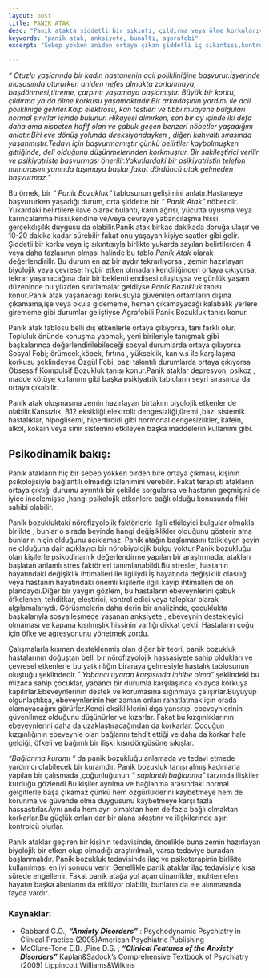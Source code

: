 ```yaml
---
layout: post
title: PANİK ATAK
desc: "Panik atakta şiddetli bir sıkıntı, çıldırma veya ölme korkularıyla birlikte çarpıntı, başdönmesi, titreme, yabancılaşma  belirtileri vardır."
keywords: "panik atak, anksiyete, bunaltı, agorafobi"
excerpt: "Sebep yokken aniden ortaya çıkan şiddetli iç sıkıntısı,kontrolü kaybedip çıldırma veya ölme korkusu, çarpıntı, titreme, başdönmesi, vücutta uyuşma veya karıncalanma hissi, yabancılaşma duygusu gibi belirtilerle ortaya çıkabilir……"

---
```


_“ Otuzlu  yaşlarında bir kadın   hastanenin acil polikliniğine  başvurur.İşyerinde  masasında  otururken
aniden nefes almakta  zorlanmaya, başdönmesi,titreme, çarpıntı yaşamaya başlamıştır.  Büyük bir korku,
çıldırma ya da ölme korkusu yaşamaktadır.Bir arkadaşının  yardımı ile  acil polikliniğe gelirler.Kalp
elektrosu, kan testleri ve  tıbbi muayene bulguları normal sınırlar içinde bulunur. Hikayesi alınırken,  son
bir ay içinde  iki defa  daha ama nispeten hafif olan ve çabuk geçen  benzeri  nöbetler yaşadığını
anlatır.Biri  eve dönüş yolunda  direksiyondayken   , diğeri kahvaltı sırasında  yaşanmıştır.Tedavi için
başvurmamıştır  çünkü  belirtiler kaybolmuşken  gittiğinde,  deli olduğunu düşünmelerinden  korkmuştur.
Bir sakileştirici verilir ve  psikiyatriste başvurması  önerilir.Yakınlardaki  bir psikiyatristin telefon
numarasını yanında taşımaya başlar fakat dördüncü atak  gelmeden başvurmaz.”_

Bu  örnek,  bir _“ Panik Bozukluk”_  tablosunun gelişimini anlatır.Hastaneye başvururken  yaşadığı  durum,
orta şiddette bir _“ Panik Atak”_  nöbetidir. Yukardaki  belirtilere  ilave  olarak  bulantı,  karın ağrısı,
yücutta  uyuşma  veya  karıncalanma  hissi,kendine  ve/veya çevreye yabancılaşma  hissi, gerçekdışılık
duygusu da  olabilir.Panik atak birkaç dakikada  doruğa   ulaşır ve 10-20  dakika  kadar sürebilir  fakat
onu yaşayan  kişiye saatler gibi gelir. Şiddetli bir korku  veya iç sıkıntısıyla birlikte  yukarda sayılan
belirtilerden  4  veya daha fazlasının  olması  halinde bu tablo  _Panik  Atak_  olarak  değerlendirilir. Bu
durum en az bir aydır  tekrarlıyorsa , zemin hazırlayan  biyolojik  veya  çevresel  hiçbir  etken olmadan
kendiliğinden ortaya  çıkıyorsa,  tekrar  yaşanacağına  dair bir  beklenti  endişesi   oluştuysa   ve  günlük
yaşam  düzeninde   bu yüzden  sınırlamalar  geldiyse   _Panik  Bozukluk_  tanısı  konur.Panik  atak
yaşanacağı korkusuyla  güvenilen  ortamların dışına  çıkamama,işe veya okula gidememe, hemen
çıkamayacağı kalabalık yerlere girememe  gibi durumlar geliştiyse  Agrafobili Panik Bozukluk  tanısı konur.

Panik atak tablosu  belli  dış etkenlerle  ortaya  çıkıyorsa, tanı farklı olur.  Topluluk önünde konuşma
yapmak, yeni birileriyle tanışmak gibi  başkalarınca değerlendirilebileceği  sosyal durumlarda  ortaya
çıkıyorsa Sosyal Fobi;  örümcek,köpek, fırtına  , yükseklik, kan  v.s ile karşılaşma korkusu  şeklindeyse
Özgül Fobi, bazı takıntılı durumlarda  ortaya  çıkıyorsa  Obsessif Kompulsif  Bozukluk  tanısı konur.Panik
ataklar depresyon,  psikoz  ,  madde kötüye  kullanımı  gibi başka  psikiyatrik  tabloların seyri sırasında da
ortaya çıkabilir.

Panik atak oluşmasına  zemin hazırlayan birtakım  biyolojik  etkenler de olabilir.Kansızlık, B12
eksikliği,elektrolit  dengesizliği,üremi ,bazı sistemik  hastalıklar, hipoglisemi, hipertiroidi gibi  hormonal
dengesizlikler, kafein, alkol, kokain  veya  sinir sistemini etkileyen  başka  maddelerin kullanımı gibi.

## Psikodinamik  bakış:

Panik  atakların  hiç bir  sebep yokken  birden bire  ortaya  çıkması,   kişinin  psikolojisiyle  bağlantılı
olmadığı izlenimini    verebilir.  Fakat terapisti  atakların ortaya  çıktığı durumu  ayrıntılı bir şekilde
sorgularsa  ve  hastanın  geçmişini  de  iyice  incelemişse  ,hangi  psikolojik  etkenlere  bağlı  olduğu
konusunda fikir sahibi olabilir.

Panik bozukluktaki  nörofizyolojik   faktörlerle ilgili  etkileyici  bulgular  olmakla birlikte ,  bunlar  o sırada
beyinde hangi  değişiklikler  olduğunu  gösterir  ama  bunların  niçin olduğunu  açıklamaz. Panik atağın
başlamasını  tetikleyen şeyin  ne  olduğuna dair  açıklayıcı bir  nörobiyolojik  bulgu yoktur.Panik
bozukluğu olan kişilerle  psikodinamik  değerlendirme yapılan bir araştırmada, atakları başlatan anlamlı
stres  faktörleri  tanımlanabildi.Bu stresler,  hastanın hayatındaki   değişiklik ihtimalleri ile ilgiliydi.İş
hayatında  değişiklik olasılığı  veya hastanın  hayatındaki  önemli  kişilerle ilgili  kayıp ihtimalleri de  ön
plandaydı.Diğer bir  yaygın  gözlem, bu hastaların ebeveynlerini  çabuk öfkelenen,  tehditkar, eleştirici,
kontrol edici veya  talepkar olarak  algılamalarıydı. Görüşmelerin daha derin bir analizinde, çocuklukta
başkalarıyla sosyalleşmede yaşanan  anksiyete , ebeveynin destekleyici olmaması  ve kapana kısılmışlık
hissinin varlığı dikkat çekti. Hastaların çoğu için öfke ve  agresyonunu  yönetmek zordu.

Çalışmalarla kısmen desteklenmiş olan diğer bir  teori, panik bozukluk hastalarının doğuştan  belli bir
nörofizyolojik   hassasiyete sahip oldukları ve  çevresel  etkenlerle bu   yatkınlığın  biraraya  gelmesiyle
hastalık tablosunun oluştuğu şeklindedir._” Yabancı uyaran karşısında inhibe olma”_  şeklindeki bu mizaca
sahip çocuklar, yabancı bir durumla karşılaşınca kolayca  korkuya kapılırlar.Ebeveynlerinin  destek ve
korumasına sığınmaya çalışırlar.Büyüyüp olgunlaştıkça, ebeveynlerinin her zaman  onları rahatlatmak
için orada olamayacağını  görürler.Kendi  eksikliklerini  dışa  yansıtıp, ebeveynlerinin  güvenilmez
olduğunu  düşünürler ve  kızarlar. Fakat bu kızgınlıklarının  ebeveynlerini  daha da  uzaklaştıracağından
da  korkarlar. Çocuğun kızgınlığının  ebeveynle  olan bağlarını tehdit ettiği ve  daha da  korkar hale
geldiği, öfkeli ve bağımlı bir ilişki kısırdöngüsüne  sıkışlar.

_“Bağlanma  kuramı “_  da  panik bozukluğu  anlamada ve tedavi etmede yardımcı olabilecek bir kuramdır.
Panik bozukluk tanısı almış   kadınlarla  yapılan  bir çalışmada ,çoğunluğunun _“ saplantılı bağlanma”_
tarzında  ilişkiler kurduğu gözlendi.Bu kişiler  ayrılma ve bağlanma  arasındaki normal  gelgitlerle başa
çıkamaz  çünkü hem  özgürlüklerini  kaybetmeye  hem de  korunma ve güvende olma duygusunu
kaybetmeye  karşı  fazla  hassastırlar.Aynı anda hem ayrı olmaktan hem de fazla  bağlı olmaktan
korkarlar.Bu güçlük onları dar bir alana sıkıştırır ve  ilişkilerinde aşırı kontrolcü olurlar.

Panik  ataklar geçiren   bir kişinin tedavisinde,  öncelikle   buna zemin hazırlayan  biyolojik bir etken  olup
olmadığı araştırılmalı, varsa tedaviye buradan başlanmalıdır. Panik bozukluk tedavisinde  ilaç ve
psikoterapinin birlikte kullanılması en  iyi sonucu verir. Genellikle  panik ataklar  ilaç tedavisiyle kısa
sürede engellenir.  Fakat  panik atağa  yol açan  dinamikler,  muhtemelen  hayatın başka alanlarını da
etkiliyor olabilir, bunların da ele alınmasında fayda vardır.

### Kaynaklar:

* Gabbard G.O.; ___“Anxiety  Disorders”___ : Psychodynamic  Psychiatry  in Clinical Practice (2005)American Psychiatric  Publishing
* McClure-Tone E.B. ,Pine D.S. ; ___“Clinical Features of the Anxiety Disorders”___  Kaplan&Sadock’s Comprehensive  Textbook of Psychiatry (2009) Lippincott Williams&Wilkins
